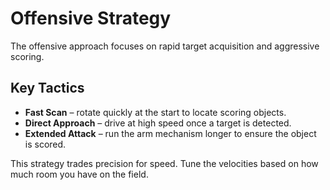 # Offensive Strategy

The offensive approach focuses on rapid target acquisition and aggressive scoring.

## Key Tactics

- **Fast Scan** – rotate quickly at the start to locate scoring objects.
- **Direct Approach** – drive at high speed once a target is detected.
- **Extended Attack** – run the arm mechanism longer to ensure the object is scored.

This strategy trades precision for speed. Tune the velocities based on how much
room you have on the field.
